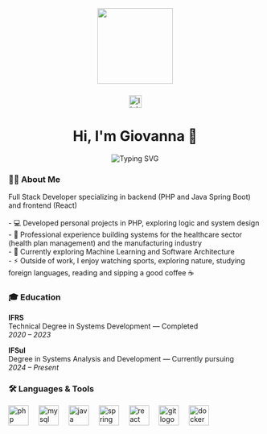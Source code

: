 <div align="center">
  <img height="150" src="https://media.giphy.com/media/v1.Y2lkPWVjZjA1ZTQ3MmY3NWlqaXNoN2RldzI5cnphcWsyMGo5am5wMDY5ZGc5Z202MWg2eSZlcD12MV9naWZzX3NlYXJjaCZjdD1n/Npdl9kOaKFJHuRCBGx/giphy.gif"  />
</div>

###

<div align="center">
  <img src="https://img.shields.io/static/v1?message=LinkedIn&logo=linkedin&label=&color=0077B5&logoColor=white&labelColor=&style=for-the-badge" height="25" alt="linkedin logo"  />
 </div>

###

<h1 align="center">Hi, I'm Giovanna 👋</h1>

<div align="center">
  
![Typing SVG](https://readme-typing-svg.demolab.com?font=Fira+Code&size=22&duration=4000&pause=1000&color=6DB33F&background=0F0F0F00&center=true&vCenter=true&width=600&height=60&lines=Turning+ideas+into+robust+software;Delivering+high-quality+systems+every+day+🚀)

</div>

###

<h3 align="left">👩‍💻 About Me</h3>

<p align="left">
Full Stack Developer specializing in backend (PHP and Java Spring Boot) and frontend (React)<br><br>
- 💻 Developed personal projects in PHP, exploring logic and system design<br>
- 💼 Professional experience building systems for the healthcare sector (health plan management) and the manufacturing industry<br>
- 🌱 Currently exploring Machine Learning and Software Architecture<br>
- ⚡ Outside of work, I enjoy watching sports, exploring nature, studying foreign languages, reading and sipping a good coffee ☕
</p>

###

<h3 align="left">🎓 Education</h3>

<p align="left">
  <strong>IFRS</strong><br />
  Technical Degree in Systems Development — Completed<br />
  <em>2020 – 2023</em>
</p>

<p align="left">
  <strong>IFSul</strong><br />
  Degree in Systems Analysis and Development — Currently pursuing<br />
  <em>2024 – Present</em>
</p>

###

<h3 align="left">🛠 Languages & Tools</h3>

<div align="left">
  <img src="https://cdn.jsdelivr.net/gh/devicons/devicon/icons/php/php-original.svg" height="40" alt="php logo" />
  <img width="12" />
  <img src="https://cdn.jsdelivr.net/gh/devicons/devicon/icons/mysql/mysql-original.svg" height="40" alt="mysql logo" />
  <img width="12" />
  <img src="https://cdn.jsdelivr.net/gh/devicons/devicon/icons/java/java-original.svg" height="40" alt="java logo" />
  <img width="12" />
  <img src="https://cdn.jsdelivr.net/gh/devicons/devicon/icons/spring/spring-original.svg" height="40" alt="spring boot logo" />
  <img width="12" />
  <img src="https://cdn.jsdelivr.net/gh/devicons/devicon/icons/react/react-original.svg" height="40" alt="react logo" />
  <img width="12" />
  <img src="https://cdn.jsdelivr.net/gh/devicons/devicon/icons/git/git-original.svg" height="40" alt="git logo" />
  <img width="12" />
  <img src="https://cdn.jsdelivr.net/gh/devicons/devicon/icons/docker/docker-plain-wordmark.svg" height="40" alt="docker logo" />
</div>
